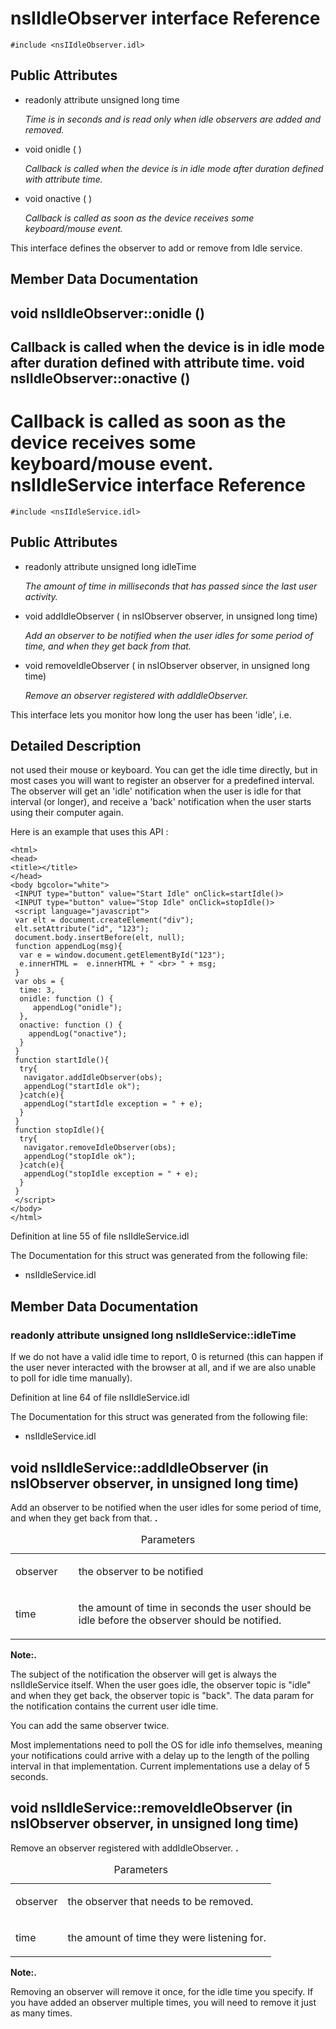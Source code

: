 nsIIdleObserver interface Reference
===================================

    #include <nsIIdleObserver.idl>

Public Attributes
-----------------

-   readonly attribute unsigned long time

    *Time is in seconds and is read only when idle observers are added and removed.*

-   void onidle ( )

    *Callback is called when the device is in idle mode after duration defined with attribute time.*

<!-- -->

-   void onactive ( )

    *Callback is called as soon as the device receives some keyboard/mouse event.*

This interface defines the observer to add or remove from Idle service.

Member Data Documentation
-------------------------

void nsIIdleObserver::onidle ()
-------------------------------

Callback is called when the device is in idle mode after duration defined with attribute time.
void nsIIdleObserver::onactive ()
---------------------------------

Callback is called as soon as the device receives some keyboard/mouse event.
nsIIdleService interface Reference
==================================

    #include <nsIIdleService.idl>

Public Attributes
-----------------

-   readonly attribute unsigned long idleTime

    *The amount of time in milliseconds that has passed since the last user activity.*

-   void addIdleObserver ( in nsIObserver observer, in unsigned long time)

    *Add an observer to be notified when the user idles for some period of time, and when they get back from that.*

<!-- -->

-   void removeIdleObserver ( in nsIObserver observer, in unsigned long time)

    *Remove an observer registered with addIdleObserver.*

This interface lets you monitor how long the user has been 'idle', i.e.

Detailed Description
--------------------

not used their mouse or keyboard. You can get the idle time directly, but in most cases you will want to register an observer for a predefined interval. The observer will get an 'idle' notification when the user is idle for that interval (or longer), and receive a 'back' notification when the user starts using their computer again.

Here is an example that uses this API :

    <html>
    <head>
    <title></title>
    </head>
    <body bgcolor="white">
     <INPUT type="button" value="Start Idle" onClick=startIdle()>
     <INPUT type="button" value="Stop Idle" onClick=stopIdle()>
     <script language="javascript">
     var elt = document.createElement("div");
     elt.setAttribute("id", "123");
     document.body.insertBefore(elt, null);
     function appendLog(msg){
      var e = window.document.getElementById("123");
      e.innerHTML =  e.innerHTML + " <br> " + msg;
     }
     var obs = {
      time: 3, 
      onidle: function () {
         appendLog("onidle");
      },
      onactive: function () {
        appendLog("onactive");
      }
     }
     function startIdle(){
      try{
       navigator.addIdleObserver(obs);
       appendLog("startIdle ok");
      }catch(e){
       appendLog("startIdle exception = " + e);
      } 
     }
     function stopIdle(){
      try{
       navigator.removeIdleObserver(obs);
       appendLog("stopIdle ok");
      }catch(e){
       appendLog("stopIdle exception = " + e);
      } 
     }
     </script>
    </body>
    </html>

Definition at line 55 of file nsIIdleService.idl

The Documentation for this struct was generated from the following file:

-   nsIIdleService.idl

Member Data Documentation
-------------------------

### readonly attribute unsigned long nsIIdleService::idleTime

If we do not have a valid idle time to report, 0 is returned (this can happen if the user never interacted with the browser at all, and if we are also unable to poll for idle time manually).

Definition at line 64 of file nsIIdleService.idl

The Documentation for this struct was generated from the following file:

-   nsIIdleService.idl

void nsIIdleService::addIdleObserver (in nsIObserver observer, in unsigned long time)
-------------------------------------------------------------------------------------

Add an observer to be notified when the user idles for some period of time, and when they get back from that.
**.**

<table>
<caption>Parameters</caption>
<colgroup>
<col width="20%" />
<col width="80%" />
</colgroup>
<tbody>
<tr class="odd">
<td align="left">observer</td>
<td align="left"><p>the observer to be notified</p></td>
</tr>
<tr class="even">
<td align="left">time</td>
<td align="left"><p>the amount of time in seconds the user should be idle before the observer should be notified.</p></td>
</tr>
</tbody>
</table>

**Note:.**

The subject of the notification the observer will get is always the nsIIdleService itself. When the user goes idle, the observer topic is "idle" and when they get back, the observer topic is "back". The data param for the notification contains the current user idle time.

You can add the same observer twice.

Most implementations need to poll the OS for idle info themselves, meaning your notifications could arrive with a delay up to the length of the polling interval in that implementation. Current implementations use a delay of 5 seconds.

void nsIIdleService::removeIdleObserver (in nsIObserver observer, in unsigned long time)
----------------------------------------------------------------------------------------

Remove an observer registered with addIdleObserver.
**.**

<table>
<caption>Parameters</caption>
<colgroup>
<col width="20%" />
<col width="80%" />
</colgroup>
<tbody>
<tr class="odd">
<td align="left">observer</td>
<td align="left"><p>the observer that needs to be removed.</p></td>
</tr>
<tr class="even">
<td align="left">time</td>
<td align="left"><p>the amount of time they were listening for.</p></td>
</tr>
</tbody>
</table>

**Note:.**

Removing an observer will remove it once, for the idle time you specify. If you have added an observer multiple times, you will need to remove it just as many times.
